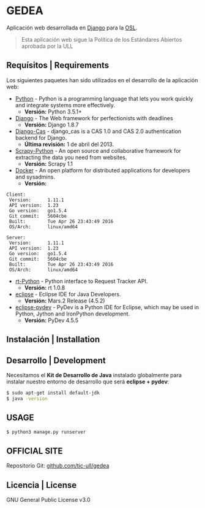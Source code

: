 # GEDEA

Aplicación web desarrollada en [Django](https://www.djangoproject.com/) para la [OSL](https://osl.ull.es/).

> Esta aplicación web sigue la Política de los Estándares Abiertos aprobada por la ULL


## Requísitos | Requirements

Los siguientes paquetes han sido utilizados en el desarrollo de la aplicación web:

* [Python](https://www.python.org/) - Python is a programming language that lets you work quickly and integrate systems more effectively.
    * **Versión:** Python 3.5.1+
* [Django](https://www.djangoproject.com/) - The Web framework for perfectionists with deadlines
    * **Versión:** Django 1.8.7
* [Django-Cas](https://bitbucket.org/cpcc/django-cas) - django_cas is a CAS 1.0 and CAS 2.0 authentication backend for Django.
    * **Última revisión:** 1 de abril del 2013.
* [Scrapy-Python](http://scrapy.org/) - An open source and collaborative framework for extracting the data you need from websites. 
    * **Versión:** Scrapy 1.1
* [Docker](https://www.docker.com/) - An open platform for distributed applications for developers and sysadmins.
    * **Versión:** 
```
Client:
 Version:      1.11.1
 API version:  1.23
 Go version:   go1.5.4
 Git commit:   5604cbe
 Built:        Tue Apr 26 23:43:49 2016
 OS/Arch:      linux/amd64

Server:
 Version:      1.11.1
 API version:  1.23
 Go version:   go1.5.4
 Git commit:   5604cbe
 Built:        Tue Apr 26 23:43:49 2016
 OS/Arch:      linux/amd64
```
* [rt-Python](https://pypi.python.org/pypi/rt) - Python interface to Request Tracker API.
    * **Versión:** rt 1.0.8
* [eclipse](https://eclipse.org/) - Eclipse IDE for Java Developers.
    * **Versión:** Mars.2 Release (4.5.2)
* [eclipse-pydev](http://www.pydev.org/) - PyDev is a Python IDE for Eclipse, which may be used in Python, Jython and IronPython development.
    * **Versión:** PyDev 4.5.5


## Instalación | Installation







## Desarrollo | Development

Necesitamos el **Kit de Desarrollo de Java** instalado globalmente para instalar nuestro entorno de desarrollo que será **eclipse + pydev**:
```sh
$ sudo apt-get install default-jdk
$ java -version
```




## USAGE
```sh
$ python3 manage.py runserver
```









## OFFICIAL SITE

Repositorio Git:  [github.com/tic-ull/gedea](https://github.com/tic-ull/gedea)

## Licencia | License
GNU General Public License v3.0

